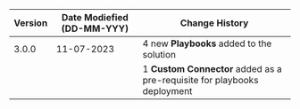 | **Version** | **Date Modiefied (DD-MM-YYY)** | **Change History**                                                       |
|-------------|--------------------------------|--------------------------------------------------------------------------|
| 3.0.0       | 11-07-2023                     | 4 new **Playbooks** added to the solution                                |
|             |                                | 1 **Custom Connector** added as a pre-requisite for playbooks deployment |